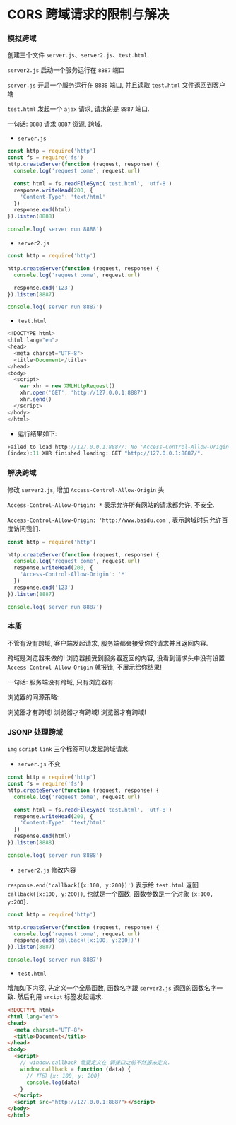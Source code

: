 # CORS 跨域请求的限制与解决

### 模拟跨域

创建三个文件 `server.js`、`server2.js`、`test.html`.

`server2.js` 启动一个服务运行在 `8887` 端口

`server.js` 开启一个服务运行在 `8888` 端口, 并且读取 `test.html` 文件返回到客户端

`test.html` 发起一个 `ajax` 请求, 请求的是 `8887` 端口.

一句话: `8888` 请求 `8887` 资源, 跨域.

- `server.js`

```js
const http = require('http')
const fs = require('fs')
http.createServer(function (request, response) {
  console.log('request come', request.url)

  const html = fs.readFileSync('test.html', 'utf-8')
  response.writeHead(200, {
    'Content-Type': 'text/html'
  })
  response.end(html)
}).listen(8888)

console.log('server run 8888')
```

- `server2.js`

```js
const http = require('http')

http.createServer(function (request, response) {
  console.log('request come', request.url)

  response.end('123')
}).listen(8887)

console.log('server run 8887')
```

- `test.html`

```js
<!DOCTYPE html>
<html lang="en">
<head>
  <meta charset="UTF-8">
  <title>Document</title>
</head>
<body>
  <script>
    var xhr = new XMLHttpRequest()
    xhr.open('GET', 'http://127.0.0.1:8887')
    xhr.send()  
  </script>
</body>
</html>
```

- 运行结果如下:

```js
Failed to load http://127.0.0.1:8887/: No 'Access-Control-Allow-Origin' header is present on the requested resource. Origin 'http://localhost:8888' is therefore not allowed access.
(index):11 XHR finished loading: GET "http://127.0.0.1:8887/".
```

### 解决跨域

修改 `server2.js`, 增加 `Access-Control-Allow-Origin` 头

`Access-Control-Allow-Origin: *` 表示允许所有网站的请求都允许, 不安全.

`Access-Control-Allow-Origin: 'http://www.baidu.com'`, 表示跨域时只允许百度访问我们.

```js
const http = require('http')

http.createServer(function (request, response) {
  console.log('request come', request.url)
  response.writeHead(200, {
    'Access-Control-Allow-Origin': '*'
  })
  response.end('123')
}).listen(8887)

console.log('server run 8887')
```

### 本质

不管有没有跨域, 客户端发起请求, 服务端都会接受你的请求并且返回内容.

跨域是浏览器来做的! 浏览器接受到服务器返回的内容, 没看到请求头中没有设置 `Access-Control-Allow-Origin` 就报错, 不展示给你结果!

一句话: 服务端没有跨域, 只有浏览器有.

浏览器的同源策略:

浏览器才有跨域! 浏览器才有跨域! 浏览器才有跨域!

### JSONP 处理跨域

`img` `script` `link` 三个标签可以发起跨域请求.

- `server.js` 不变

```js
const http = require('http')
const fs = require('fs')
http.createServer(function (request, response) {
  console.log('request come', request.url)

  const html = fs.readFileSync('test.html', 'utf-8')
  response.writeHead(200, {
    'Content-Type': 'text/html'
  })
  response.end(html)
}).listen(8888)

console.log('server run 8888')
```

- `server2.js` 修改内容

`response.end('callback({x:100, y:200})')` 表示给 `test.html` 返回 `callback({x:100, y:200})`, 也就是一个函数, 函数参数是一个对象 `{x:100, y:200}`.

```js
const http = require('http')

http.createServer(function (request, response) {
  console.log('request come', request.url)
  response.end('callback({x:100, y:200})')
}).listen(8887)

console.log('server run 8887')
```

- `test.html`

增加如下内容, 先定义一个全局函数, 函数名字跟 `server2.js` 返回的函数名字一致. 然后利用 `srcipt` 标签发起请求.

```html
<!DOCTYPE html>
<html lang="en">
<head>
  <meta charset="UTF-8">
  <title>Document</title>
</head>
<body>
  <script>
    // window.callback 需要定义在 调接口之前不然报未定义.
    window.callback = function (data) {
      // 打印 {x: 100, y: 200}
      console.log(data)
    }
  </script>
  <script src="http://127.0.0.1:8887"></script>
</body>
</html>
```